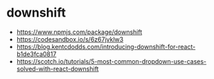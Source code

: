 # downshift

* https://www.npmjs.com/package/downshift
* https://codesandbox.io/s/6z67jvklw3
* https://blog.kentcdodds.com/introducing-downshift-for-react-b1de3fca0817
* https://scotch.io/tutorials/5-most-common-dropdown-use-cases-solved-with-react-downshift